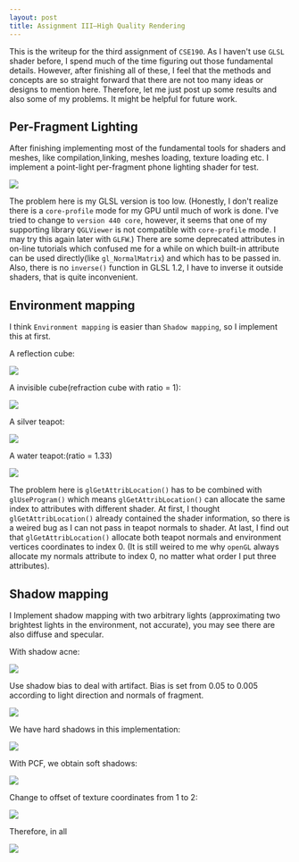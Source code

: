 ```yaml
---
layout: post
title: Assignment III—High Quality Rendering
---
```


This is the writeup for the third assignment of `CSE190`. As I haven't use `GLSL` shader before, I spend much of the time figuring out those fundamental details. However, after finishing all of these, I feel that the methods and concepts are so straight forward that there are not too many ideas or designs to mention here. Therefore, let me just post up some results and also some of my problems. It might be helpful for future work.

## Per-Fragment Lighting

After finishing implementing most of the fundamental tools for shaders and meshes, like compilation,linking, meshes loading, texture loading etc. I implement a point-light per-fragment phone lighting shader for test.

![](../img4/prefrag.gif)

The problem here is my GLSL version is too low. (Honestly, I don't realize there is a `core-profile` mode for my GPU until much of work is done. I've tried to change to `version 440 core`, however, it seems that one of my supporting library `QGLViewer` is not compatible with `core-profile` mode. I may try this again later with `GLFW`.) There are some deprecated attributes in on-line tutorials which confused me for a while on which built-in attribute can be used directly(like `gl_NormalMatrix`) and which has to be passed in. Also, there is no `inverse()` function in GLSL 1.2, I have to inverse it outside shaders, that is quite inconvenient.

## Environment mapping

I think `Environment mapping` is easier than `Shadow mapping`, so I implement this at first.

A reflection cube:

![](../img4/env3.gif)

A invisible cube(refraction cube with ratio = 1):

![](../img4/env4.gif)

A silver teapot:

![](../img4/env1.gif)

A water teapot:(ratio = 1.33)

![](../img4/env2.gif)

The problem here is `glGetAttribLocation()` has to be combined with `glUseProgram()` which means `glGetAttribLocation()` can allocate the same index to attributes with different shader. At first, I thought `glGetAttribLocation()` already contained the shader information, so there is a weired bug as I can not pass in teapot normals to shader. At last, I find out that `glGetAttribLocation()` allocate both teapot normals and environment vertices coordinates to index 0. (It is still weired to me why `openGL` always allocate my normals attribute to index 0, no matter what order I put three attributes).

## Shadow mapping

I Implement shadow mapping with two arbitrary lights (approximating two brightest lights in the environment, not accurate), you may see there are also diffuse and specular.

With shadow acne:

![](../img4/shadow1.gif)

Use shadow bias to deal with artifact. Bias is set from 0.05 to 0.005 according to light direction and normals of fragment.

![](../img4/shadow2.gif)

We have hard shadows in this implementation:

![](../img4/shadow3.gif)

With PCF, we obtain soft shadows:

![](../img4/shadow4.gif)

Change to offset of texture coordinates from 1 to 2:

![](../img4/shadow5.gif)

Therefore, in all

![](../img4/shadow6.gif)










